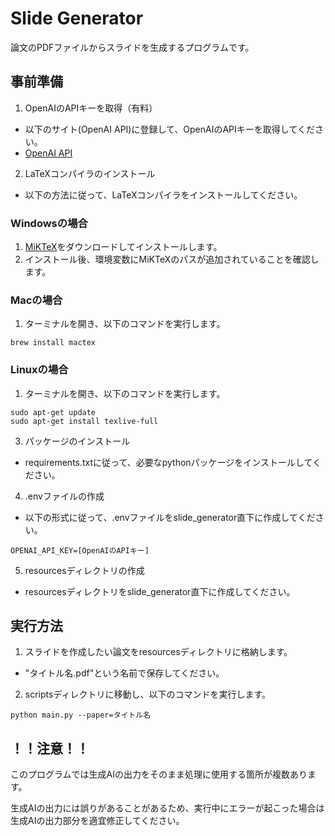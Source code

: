 # Slide Generator

論文のPDFファイルからスライドを生成するプログラムです。

## 事前準備

1. OpenAIのAPIキーを取得（有料）

  - 以下のサイト(OpenAI API)に登録して、OpenAIのAPIキーを取得してください。
  - [OpenAI API](https://openai.com/index/openai-api/)

2. LaTeXコンパイラのインストール

  - 以下の方法に従って、LaTeXコンパイラをインストールしてください。

### Windowsの場合
1. [MiKTeX](https://miktex.org/download)をダウンロードしてインストールします。
2. インストール後、環境変数にMiKTeXのパスが追加されていることを確認します。

### Macの場合
1. ターミナルを開き、以下のコマンドを実行します。
```
brew install mactex
```

### Linuxの場合
1. ターミナルを開き、以下のコマンドを実行します。
```
sudo apt-get update
sudo apt-get install texlive-full
```

3. パッケージのインストール

  - requirements.txtに従って、必要なpythonパッケージをインストールしてください。

4. .envファイルの作成

  - 以下の形式に従って、.envファイルをslide_generator直下に作成してください。
```
OPENAI_API_KEY=[OpenAIのAPIキー]
```

5. resourcesディレクトリの作成

  - resourcesディレクトリをslide_generator直下に作成してください。

## 実行方法

1. スライドを作成したい論文をresourcesディレクトリに格納します。

  - "タイトル名.pdf"という名前で保存してください。

2. scriptsディレクトリに移動し、以下のコマンドを実行します。
```
python main.py --paper=タイトル名
```

## ！！注意！！

このプログラムでは生成AIの出力をそのまま処理に使用する箇所が複数あります。

生成AIの出力には誤りがあることがあるため、実行中にエラーが起こった場合は生成AIの出力部分を適宜修正してください。

